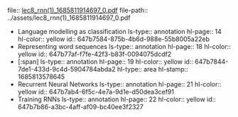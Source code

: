 file:: [lec8_rnn(1)_1685811914697_0.pdf](../assets/lec8_rnn(1)_1685811914697_0.pdf)
file-path:: ../assets/lec8_rnn(1)_1685811914697_0.pdf

- Language modelling as classification
  ls-type:: annotation
  hl-page:: 14
  hl-color:: yellow
  id:: 647b7584-875b-4b6d-988e-55b8005a22eb
- Representing word sequences
  ls-type:: annotation
  hl-page:: 18
  hl-color:: yellow
  id:: 647b77af-f7fe-42f3-b83f-0094075dcdf2
- [:span]
  ls-type:: annotation
  hl-page:: 19
  hl-color:: yellow
  id:: 647b7844-7de1-433d-9c4d-5904784abda2
  hl-type:: area
  hl-stamp:: 1685813578645
- Recurrent Neural Networks
  ls-type:: annotation
  hl-page:: 21
  hl-color:: yellow
  id:: 647b7ab4-6f5c-4e7a-9d1e-d50dea3cef91
- Training RNNs
  ls-type:: annotation
  hl-page:: 22
  hl-color:: yellow
  id:: 647b7b86-a3bc-4aff-af09-bc40ee3f2327